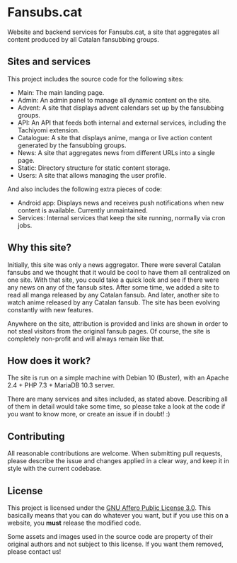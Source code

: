 # Fansubs.cat

Website and backend services for Fansubs.cat, a site that aggregates all content produced by all Catalan fansubbing groups.

## Sites and services

This project includes the source code for the following sites:
- Main: The main landing page.
- Admin: An admin panel to manage all dynamic content on the site.
- Advent: A site that displays advent calendars set up by the fansubbing groups.
- API: An API that feeds both internal and external services, including the Tachiyomi extension.
- Catalogue: A site that displays anime, manga or live action content generated by the fansubbing groups.
- News: A site that aggregates news from different URLs into a single page.
- Static: Directory structure for static content storage.
- Users: A site that allows managing the user profile.

And also includes the following extra pieces of code:
- Android app: Displays news and receives push notifications when new content is available. Currently unmaintained.
- Services: Internal services that keep the site running, normally via cron jobs.

## Why this site?

Initially, this site was only a news aggregator. There were several Catalan fansubs and we thought that it would be cool to have them all centralized on one site. With that site, you could take a quick look and see if there were any news on any of the fansub sites. After some time, we added a site to read all manga released by any Catalan fansub. And later, another site to watch anime released by any Catalan fansub. The site has been evolving constantly with new features.

Anywhere on the site, attribution is provided and links are shown in order to not steal visitors from the original fansub pages. Of course, the site is completely non-profit and will always remain like that.

## How does it work?

The site is run on a simple machine with Debian 10 (Buster), with an Apache 2.4 + PHP 7.3 + MariaDB 10.3 server.

There are many services and sites included, as stated above. Describing all of them in detail would take some time, so please take a look at the code if you want to know more, or create an issue if in doubt! :)

## Contributing

All reasonable contributions are welcome. When submitting pull requests, please describe the issue and changes applied in a clear way, and keep it in style with the current codebase.

## License

This project is licensed under the [GNU Affero Public License 3.0](https://github.com/fansubscat/Fansubs.cat/blob/master/LICENSE). This basically means that you can do whatever you want, but if you use this on a website, you **must** release the modified code.

Some assets and images used in the source code are property of their original authors and not subject to this license. If you want them removed, please contact us!
